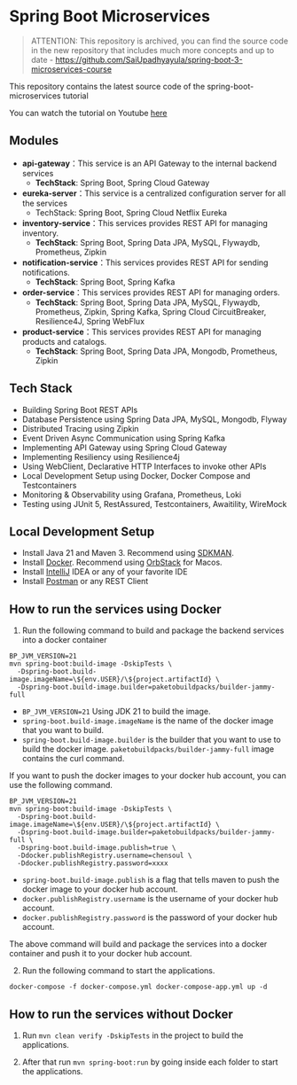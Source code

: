 # Spring Boot Microservices

> ATTENTION: This repository is archived, you can find the source code in the new repository that includes much more
> concepts and up to date - https://github.com/SaiUpadhyayula/spring-boot-3-microservices-course

This repository contains the latest source code of the spring-boot-microservices tutorial

You can watch the tutorial on Youtube [here](https://www.youtube.com/watch?v=mPPhcU7oWDU&t=20634s)

## Modules

- **api-gateway**：This service is an API Gateway to the internal backend services
  - **TechStack**: Spring Boot, Spring Cloud Gateway
- **eureka-server**：This service is a centralized configuration server for all the services
  - TechStack: Spring Boot, Spring Cloud Netflix Eureka
- **inventory-service**：This services provides REST API for managing inventory.
  - **TechStack**: Spring Boot, Spring Data JPA, MySQL, Flywaydb, Prometheus, Zipkin
- **notification-service**：This services provides REST API for sending notifications.
  - **TechStack**: Spring Boot, Spring Kafka
- **order-service**：This services provides REST API for managing orders.
  - **TechStack**: Spring Boot, Spring Data JPA, MySQL, Flywaydb, Prometheus, Zipkin, Spring Kafka, Spring Cloud CircuitBreaker, Resilience4J, Spring WebFlux
- **product-service**：This services provides REST API for managing products and catalogs.
  - **TechStack**: Spring Boot, Spring Data JPA, Mongodb, Prometheus, Zipkin

## Tech Stack
* Building Spring Boot REST APIs
* Database Persistence using Spring Data JPA, MySQL, Mongodb, Flyway
* Distributed Tracing using Zipkin
* Event Driven Async Communication using Spring Kafka
* Implementing API Gateway using Spring Cloud Gateway
* Implementing Resiliency using Resilience4j
* Using WebClient, Declarative HTTP Interfaces to invoke other APIs
* Local Development Setup using Docker, Docker Compose and Testcontainers
* Monitoring & Observability using Grafana, Prometheus, Loki
* Testing using JUnit 5, RestAssured, Testcontainers, Awaitility, WireMock

## Local Development Setup
- Install Java 21 and Maven 3. Recommend using [SDKMAN](https://sdkman.io/).
- Install [Docker](https://www.docker.com/). Recommend using [OrbStack](https://orbstack.dev/) for Macos. 
- Install [IntelliJ](https://www.jetbrains.com/idea) IDEA or any of your favorite IDE
- Install [Postman](https://www.postman.com/) or any REST Client

## How to run the services using Docker

1. Run the following command to build and package the backend services into a docker container

```shell
BP_JVM_VERSION=21
mvn spring-boot:build-image -DskipTests \
  -Dspring-boot.build-image.imageName=\${env.USER}/\${project.artifactId} \
  -Dspring-boot.build-image.builder=paketobuildpacks/builder-jammy-full 
```

- `BP_JVM_VERSION=21` Using JDK 21 to build the image.
- `spring-boot.build-image.imageName` is the name of the docker image that you want to build.
- `spring-boot.build-image.builder` is the builder that you want to use to build the docker image.
  `paketobuildpacks/builder-jammy-full` image contains the curl command.

If you want to push the docker images to your docker hub account, you can use the following command.

```shell
BP_JVM_VERSION=21
mvn spring-boot:build-image -DskipTests \
  -Dspring-boot.build-image.imageName=\${env.USER}/\${project.artifactId} \
  -Dspring-boot.build-image.builder=paketobuildpacks/builder-jammy-full \
  -Dspring-boot.build-image.publish=true \
  -Ddocker.publishRegistry.username=chensoul \
  -Ddocker.publishRegistry.password=xxxx
```

- `spring-boot.build-image.publish` is a flag that tells maven to push the docker image to your docker hub account.
- `docker.publishRegistry.username` is the username of your docker hub account.
- `docker.publishRegistry.password` is the password of your docker hub account.

The above command will build and package the services into a docker container and push it to your docker hub account.

2. Run the following command to start the applications.

```shell
docker-compose -f docker-compose.yml docker-compose-app.yml up -d
```

## How to run the services without Docker

1. Run `mvn clean verify -DskipTests` in the project to build the applications.

2. After that run `mvn spring-boot:run` by going inside each folder to start the applications.
